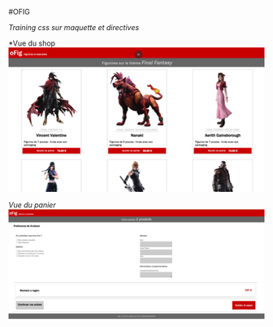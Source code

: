 #OFIG

*Training css sur maquette et directives*

*Vue du shop
![alt text](image-1.png)

*Vue du panier*
![alt text](image.png)